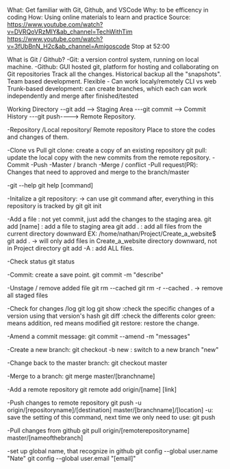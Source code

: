 What: Get familiar with Git, Github, and VSCode
Why: to be efficency in coding
How: Using online materials to learn and practice
Source: https://www.youtube.com/watch?v=DVRQoVRzMIY&ab_channel=TechWithTim
  https://www.youtube.com/watch?v=3fUbBnN_H2c&ab_channel=Amigoscode Stop at 52:00

What is Git / Github?
-Git: a version control system, running on local machine. 
-Github: GUI hosted git, platform for hosting and collaborating on Git repositories
Track all the changes. 
Historical backup all the "snapshots". 
Team based development. 
Flexible - Can work localy/remotely
CLI vs web
Trunk-based development: can create branches, which each can work independently and merge after finished/tested

Working Directory --git add --> Staging Area ---git commit --> Commit History ---git push----> Remote Repository.

-Repository /Local repository/ Remote repository
Place to store the codes and changes of them.

-Clone vs Pull
git clone: create a copy of an existing repository
git pull: update the local copy with the new commits from the remote repository.
-Commit
-Push
-Master / branch
-Merge / conflict
-Pull request(PR): Changes that need to approved and merge to the branch/master

-git --help
git help [command]

-Initalize a git repository: -> can use git command after, everything in this repository is tracked by git
git init

-Add a file : not yet commit, just add the changes to the staging area.
git add [name] : add a file to staging area
git add . : add all files from the current directory downward
EX: /home/nathan/Project/Create_a_website$ git add .   -> will only add files in Create_a_website directory downward, not in Project directory 
git add -A : add ALL files.

-Check status
git status

-Commit: create a save point.
git commit -m "describe"

-Unstage / remove added file
git rm --cached <file>
git rm -r --cached .
-> remove all staged files

-Check for changes /log
git log
git show <hash> :check the specific changes of a version using that version's hash
git diff :check the differents
color green: means addition, red means modified
git restore: restore the change.

-Amend a commit message:
git commit --amend -m "messages"


-Create a new branch:
git checkout -b new : switch to a new branch "new"

-Change back to the master branch:
git checkout master

-Merge to a branch:
git merge master/[branchname]

-Add a remote repository
git remote add origin/[name] [link]

-Push changes to remote repository
git push -u origin/[repositoryname]/[destination] master/[branchname]/[location]
-u: save the setting of this command, next time we only need to use: git push

-Pull changes from github
git pull origin/[remoterepositoryname] master/[nameofthebranch]

-set up global name, that recognize in github
git config --global user.name "Nate"
git config --global user.email "[email]"
